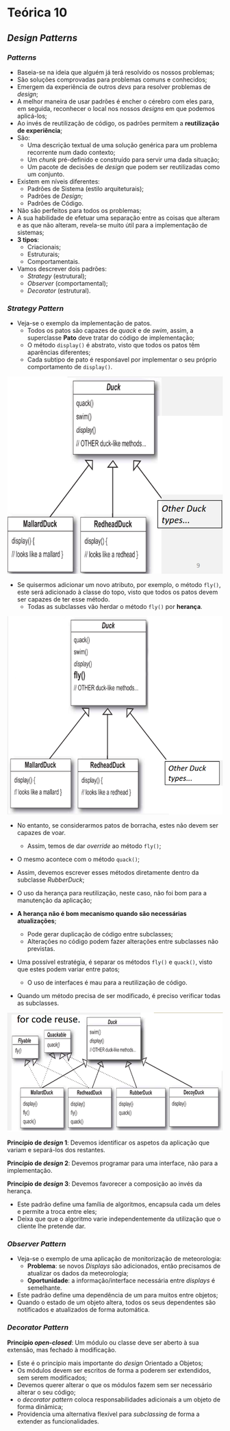 # Teórica 10

## *Design Patterns*

### *Patterns*

- Baseia-se na ideia que alguém já terá resolvido os nossos problemas;
- São soluções comprovadas para problemas comuns e conhecidos;
- Emergem da experiência de outros *devs* para resolver problemas de *design*;
- A melhor maneira de usar padrões é encher o cérebro com eles para, em seguida, reconhecer o local nos nossos *designs* em que podemos aplicá-los;
- Ao invés de reutilização de código, os padrões permitem a **reutilização de experiência**;
- São:
  - Uma descrição textual de uma solução genérica para um problema recorrente num dado contexto;
  - Um *chunk* pré-definido e construído para servir uma dada situação;
  - Um pacote de decisões de *design* que podem ser reutilizadas como um conjunto.
- Existem em níveis diferentes:
  - Padrões de Sistema (estilo arquiteturais);
  - Padrões de *Design*;
  - Padrões de Código.
- Não são perfeitos para todos os problemas;
- A sua habilidade de efetuar uma separação entre as coisas que alteram e as que não alteram, revela-se muito útil para a implementação de sistemas;
- **3 tipos**:
  - Criacionais;
  - Estruturais;
  - Comportamentais.
- Vamos descrever dois padrões:
  - *Strategy* (estrutural);
  - *Observer* (comportamental);
  - *Decorator* (estrutural).

### *Strategy Pattern*

- Veja-se o exemplo da implementação de patos.
  - Todos os patos são capazes de *quack* e de *swim*, assim, a superclasse **Pato** deve tratar do código de implementação;
  - O método `display()` é abstrato, visto que todos os patos têm aparências diferentes;
  - Cada subtipo de pato é responśavel por implementar o seu próprio comportamento de `display()`.

![image Exemplo Patos 1](images/ducks_example_one.png)

- Se quisermos adicionar um novo atributo, por exemplo, o método `fly()`, este será adicionado à classe do topo, visto que todos os patos devem ser capazes de ter esse método.
  - Todas as subclasses vão herdar o método `fly()` por **herança**.

![image Exemplo Patos 2](images/ducks_example_two.png)

- No entanto, se considerarmos patos de borracha, estes não devem ser capazes de voar. 
  - Assim, temos de dar *override* ao método `fly()`;
- O mesmo acontece com o método `quack()`;
- Assim, devemos escrever esses métodos diretamente dentro da subclasse *RubberDuck*;
- O uso da herança para reutilização, neste caso, não foi bom para a manutenção da aplicação;
- **A herança não é bom mecanismo quando são necessárias atualizações**;
  - Pode gerar duplicação de código entre subclasses;
  - Alterações no código podem fazer alterações entre subclasses não previstas.

- Uma possível estratégia, é separar os métodos `fly()` e `quack()`, visto que estes podem variar entre patos;
  - O uso de interfaces é mau para a reutilização de código.
- Quando um método precisa de ser modificado, é preciso verificar todas as subclasses.

![image Exemplo Patos 3](images/ducks_example_three.png)

**Princípio de *design* 1**: Devemos identificar os aspetos da aplicação que variam e separá-los dos restantes.

**Princípio de *design* 2**: Devemos programar para uma interface, não para a implementação.

**Princípio de *design* 3**: Devemos favorecer a composição ao invés da herança.

- Este padrão define uma família de algoritmos, encapsula cada um deles e permite a troca entre eles;
- Deixa que que o algoritmo varie independentemente da utilização que o cliente lhe pretende dar.

### *Observer Pattern*

- Veja-se o exemplo de uma aplicação de monitorização de meteorologia:
  - **Problema**: se novos *Displays* são adicionados, então precisamos de atualizar os dados da meteorologia;
  - **Oportunidade**: a informação/interface necessária entre *displays* é semelhante.
- Este padrão define uma dependência de um para muitos entre objetos;
- Quando o estado de um objeto altera, todos os seus dependentes são notificados e atualizados de forma automática.

### *Decorator Pattern*

**Princípio *open-closed***: Um módulo ou classe deve ser aberto à sua extensão, mas fechado à modificação.

- Este é o princípio mais importante do *design* Orientado a Objetos;
- Os módulos devem ser escritos de forma a poderem ser extendidos, sem serem modificados;
- Devemos querer alterar o que os módulos fazem sem ser necessário alterar o seu código;
- o *decorator pattern* coloca responsabilidades adicionais a um objeto de forma dinâmica;
- Providencia uma alternativa flexível para *subclassing* de forma a extender as funcionalidades.